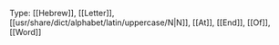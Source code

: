 Type: [[Hebrew]], [[Letter]], [[usr/share/dict/alphabet/latin/uppercase/N|N]], [[At]], [[End]], [[Of]], [[Word]]